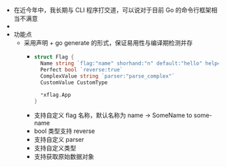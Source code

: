 - 在近今年中，我长期与 CLI 程序打交道，可以说对于目前 Go 的命令行框架相当不满意
-
- 功能点
	- 采用声明 + go generate 的形式，保证易用性与编译期检测并存
		- ```go
		  struct Flag {
		    Name string `flag:"name" shorhand:"n" default:"hello" help="The name"`
		    Perfect bool `reverse:true`
		    ComplexValue string `parser:"parse_complex"`
		    CustomValue CustomType
		    
		    *xflag.App
		  }
		  ```
		- 支持自定义 flag 名称，默认名称为 name -> SomeName to some-name
		- bool 类型支持 reverse
		- 支持自定义 parser
		- 支持自定义类型
		- 支持获取原始数据对象